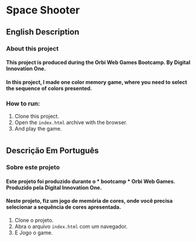 # Space Shooter

## English Description

### About this project

#### This project is produced during the Orbi Web Games Bootcamp. By Digital Innovation One.

#### In this project, I made one color memory game, where you need to select the sequence of colors presented.

### How to run:

1. Clone this project.
2. Open the `index.html` archive with the browser.
2. And play the game.

#

## Descrição Em Português

### Sobre este projeto

#### Este projeto foi produzido durante o * bootcamp * Orbi Web Games. Produzido pela Digital Innovation One.

#### Neste projeto, fiz um jogo de memória de cores, onde você precisa selecionar a sequência de cores apresentada.

1. Clone o projeto.
2. Abra o arquivo `index.html` com um navegador.
3. E Jogo o game.